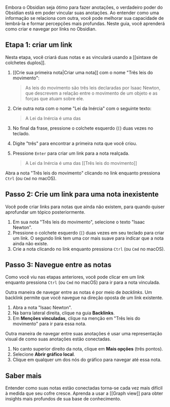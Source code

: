 Embora o Obsidian seja ótimo para fazer anotações, o verdadeiro poder do Obsidian está em poder vincular suas anotações. Ao entender como uma informação se relaciona com outra, você pode melhorar sua capacidade de lembrá-la e formar percepções mais profundas. Neste guia, você aprenderá como criar e navegar por links no Obsidian.

## Etapa 1: criar um link

Nesta etapa, você criará duas notas e as vinculará usando a \[\[sintaxe de colchetes duplos\]\].

1. [[Crie sua primeira nota|Criar uma nota]] com o nome "Três leis do movimento":

   > As leis do movimento são três leis declaradas por Isaac Newton, que descrevem a relação entre o movimento de um objeto e as forças que atuam sobre ele.

2. Crie outra nota com o nome "Lei da Inércia" com o seguinte texto:

   > A Lei da Inércia é uma das

3. No final da frase, pressione o colchete esquerdo (`[`) duas vezes no teclado.
4. Digite "três" para encontrar a primeira nota que você criou.
5. Pressione `Enter` para criar um link para a nota realçada.

   > A Lei da Inércia é uma das \[\[Três leis do movimento\]\]

Abra a nota "Três leis do movimento" clicando no link enquanto pressiona `Ctrl` (ou `Cmd` no macOS).

## Passo 2: Crie um link para uma nota inexistente

Você pode criar links para notas que ainda não existem, para quando quiser aprofundar um tópico posteriormente.

1. Em sua nota "Três leis do movimento", selecione o texto "Isaac Newton".
2. Pressione o colchete esquerdo (`[`) duas vezes em seu teclado para criar um link. O segundo link tem uma cor mais suave para indicar que a nota ainda não existe.
3. Crie a nota clicando no link enquanto pressiona `Ctrl` (ou `Cmd` no macOS).

## Passo 3: Navegue entre as notas

Como você viu nas etapas anteriores, você pode clicar em um link enquanto pressiona `Ctrl` (ou `Cmd` no macOS) para ir para a nota vinculada.

Outra maneira de navegar entre as notas é por meio de _backlinks_. Um backlink permite que você navegue na direção oposta de um link existente.

1. Abra a nota "Isaac Newton".
2. Na barra lateral direita, clique na guia **Backlinks**.
3. Em **Menções vinculadas**, clique na menção em "Três leis do movimento" para ir para essa nota.

Outra maneira de navegar entre suas anotações é usar uma representação visual de como suas anotações estão conectadas.

1. No canto superior direito da nota, clique em **Mais opções** (três pontos).
2. Selecione **Abrir gráfico local**.
3. Clique em qualquer um dos nós do gráfico para navegar até essa nota.

## Saber mais

Entender como suas notas estão conectadas torna-se cada vez mais difícil à medida que seu cofre cresce. Aprenda a usar a [[Graph view]] para obter insights mais profundos de sua base de conhecimento.